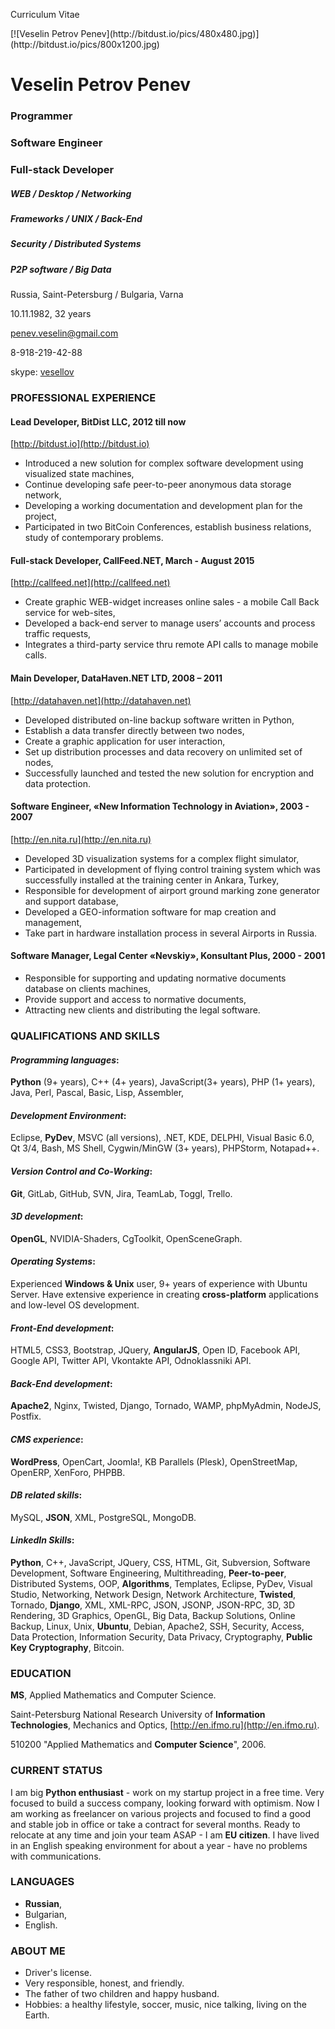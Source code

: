 Curriculum Vitae

<style type="text/css">div#veselin_penev img { float: right; border-radius: 370px; margin-top: 30px; width: 400px; height: 400px; }</style>
<div id="veselin_penev" markdown="1">
[![Veselin Petrov Penev](http://bitdust.io/pics/480x480.jpg)](http://bitdust.io/pics/800x1200.jpg)
</div>

# Veselin Petrov Penev

### Programmer 
### Software Engineer 
### Full-stack Developer 

##### WEB / Desktop / Networking 
##### Frameworks / UNIX / Back-End
##### Security / Distributed Systems 
##### P2P software / Big Data

Russia, Saint-Petersburg / Bulgaria, Varna

10.11.1982, 32 years

[penev.veselin@gmail.com](mailto:penev.veselin@gmail.com)

8-918-219-42-88

skype: [vesellov](skype:vesellov)



### PROFESSIONAL EXPERIENCE

#### Lead Developer, __BitDist LLC__, 2012 till now
[http://bitdust.io](http://bitdust.io)

+ Introduced a new solution for complex software development using visualized state machines,
+ Continue developing safe peer-to-peer anonymous data storage network,
+ Developing a working documentation and development plan for the project,
+ Participated in two BitCoin Conferences, establish business relations, study of contemporary problems.

#### Full-stack Developer, __CallFeed.NET__, March - August 2015
[http://callfeed.net](http://callfeed.net)

+ Create graphic WEB-widget increases online sales - a mobile Call Back service for web-sites,
+ Developed a back-end server to manage users’ accounts and process traffic requests,
+ Integrates a third-party service thru remote API calls to manage mobile calls.

#### Main Developer, __DataHaven.NET LTD__, 2008 – 2011
[http://datahaven.net](http://datahaven.net)

+ Developed distributed on-line backup software written in Python,
+ Establish a data transfer directly between two nodes,
+ Create a graphic application for user interaction,
+ Set up distribution processes and data recovery on unlimited set of nodes,
+ Successfully launched and tested the new solution for encryption and data protection.

#### Software Engineer, __«New Information Technology in Aviation»__, 2003 - 2007
[http://en.nita.ru](http://en.nita.ru)

+ Developed 3D visualization systems for a complex flight simulator,
+ Participated in development of flying control training system which was successfully installed at the training center in Ankara, Turkey,
+ Responsible for development of airport ground marking zone generator and support database,
+ Developed a GEO-information software for map creation and management,
+ Take part in hardware installation process in several Airports in Russia.

#### Software Manager, Legal Center «Nevskiy», __Konsultant Plus__, 2000 - 2001

+ Responsible for supporting and updating normative documents database on clients machines,
+ Provide support and access to normative documents,
+ Attracting new clients and distributing the legal software.



### QUALIFICATIONS AND SKILLS

#### _Programming languages_:

__Python__ (9+ years), C++ (4+ years), JavaScript(3+ years), PHP (1+ years), Java, Perl, Pascal, Basic, Lisp, Assembler,

#### _Development Environment_:

Eclipse, __PyDev__, MSVC (all versions), .NET, KDE, DELPHI, Visual Basic 6.0,
Qt 3/4, Bash, MS Shell, Cygwin/MinGW (3+ years), PHPStorm, Notapad++.

#### _Version Control and Co-Working_:

__Git__, GitLab, GitHub, SVN, Jira, TeamLab, Toggl, Trello.

#### _3D development_:

__OpenGL__, NVIDIA-Shaders, CgToolkit, OpenSceneGraph.

#### _Operating Systems_:

Experienced __Windows & Unix__ user, 9+ years of experience with Ubuntu Server.
Have extensive experience in creating __cross-platform__ applications and low-level OS development.

#### _Front-End development_:

HTML5, CSS3, Bootstrap, JQuery, __AngularJS__, Open ID, Facebook API, Google API, Twitter API, Vkontakte API, Odnoklassniki API.

#### _Back-End development_:

__Apache2__, Nginx, Twisted, Django, Tornado, WAMP, phpMyAdmin, NodeJS, Postfix.

#### _CMS experience_:

__WordPress__, OpenCart, Joomla!, KB Parallels (Plesk), OpenStreetMap, OpenERP, XenForo, PHPBB.

#### _DB related skills_:

MySQL, __JSON__, XML, PostgreSQL, MongoDB.

#### _LinkedIn Skills_:

__Python__, C++, JavaScript, JQuery, CSS, HTML, Git, Subversion, Software Development, Software Engineering,  Multithreading, __Peer-to-peer__, Distributed Systems, OOP, __Algorithms__, Templates, Eclipse, PyDev, Visual Studio, Networking, Network Design, Network Architecture, __Twisted__, Tornado, __Django__, XML, XML-RPC, JSON, JSONP, JSON-RPC, 3D, 3D Rendering, 3D Graphics, OpenGL, Big Data, Backup Solutions, Online Backup, Linux, Unix, __Ubuntu__, Debian, Apache2, SSH, Security, Access, Data Protection, Information Security, Data Privacy, Cryptography, __Public Key Cryptography__, Bitcoin.
 

### EDUCATION

__MS__, Applied Mathematics and Computer Science.

Saint-Petersburg National Research University of __Information Technologies__, Mechanics and Optics, [http://en.ifmo.ru](http://en.ifmo.ru).

510200 "Applied Mathematics and __Computer Science__", 2006.


### CURRENT STATUS

I am big __Python enthusiast__ - work on my startup project in a free time. 
Very focused to build a success company, looking forward with optimism.
Now I am working as freelancer on various projects and focused to find a good and stable job in office or take a contract for several months. 
Ready to relocate at any time and join your team ASAP - I am __EU citizen__.
I have lived in an English speaking environment for about a year - have no problems with communications.

 
### LANGUAGES

+ __Russian__,
+ Bulgarian,
+ English.


### ABOUT ME

+ Driver's license.
+ Very responsible, honest, and friendly.
+ The father of two children and happy husband.
+ Hobbies: a healthy lifestyle, soccer, music, nice talking, living on the Earth.

